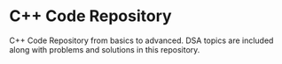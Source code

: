 # C++ Code Repository
C++ Code Repository from basics to advanced. DSA topics are included along with problems and solutions in this repository.

